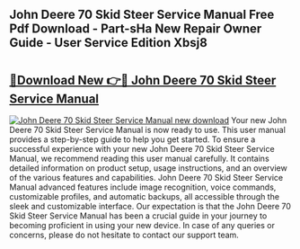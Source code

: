 ## John Deere 70 Skid Steer Service Manual Free Pdf Download - Part-sHa New Repair Owner Guide - User Service Edition Xbsj8

# <h2><a href="http://bc94042.oget.top/?id=John+Deere+70+Skid+Steer+Service+Manual">🔗Download New 👉🔴 John Deere 70 Skid Steer Service Manual</a></h2>

[![John Deere 70 Skid Steer Service Manual new download](https://i.imgur.com/5g1atiW.png)](http://bc94042.oget.top/?id=John+Deere+70+Skid+Steer+Service+Manual)
Your new John Deere 70 Skid Steer Service Manual is now ready to use. This user manual provides a step-by-step guide to help you get started. To ensure a successful experience with your new John Deere 70 Skid Steer Service Manual, we recommend reading this user manual carefully. It contains detailed information on product setup, usage instructions, and an overview of the various features and capabilities. John Deere 70 Skid Steer Service Manual advanced features include image recognition, voice commands, customizable profiles, and automatic backups, all accessible through the sleek and customizable interface. Our expectation is that the John Deere 70 Skid Steer Service Manual has been a crucial guide in your journey to becoming proficient in using your new device. In case of any queries or concerns, please do not hesitate to contact our support team.
